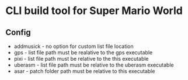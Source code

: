 # CLI build tool for Super Mario World

## Config

- addmusick - no option for custom list file location
- gps - list file path must be realative to the gps executable
- pixi - list file path must be relative to the this executable
- uberasm - list file path must be relative to the uberasm executable 
- asar - patch folder path must be relative to this executable